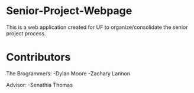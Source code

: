 # Senior-Project-Webpage
This is a web application created for UF to organize/consolidate the senior project process.

# Contributors
The Brogrammers:
 -Dylan Moore
 -Zachary Lannon

Advisor:
 -Senathia Thomas
